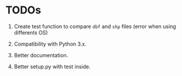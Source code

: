 # TODOs

1. Create test function to compare `dbf` and `shp` files (error when using differents OS)

2. Compatibility with Python 3.x.

3. Better documentation.

4. Better setup.py with test inside.

